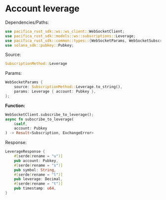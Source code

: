 # Account leverage

Dependencies/Paths:

```rust
use pacifica_rust_sdk::ws::ws_client::WebSocketClient;
use pacifica_rust_sdk::models::ws::subscriptions::Leverage;
use pacifica_rust_sdk::common::types::{WebSocketParams, WebSocketSubscription, WsMethod, Subscription};
use solana_sdk::pubkey::Pubkey;
```

Source:

```rust
SubscriptionMethod::Leverage
```

Params:

```rust
WebSocketParams {
    source: SubscriptionMethod::Leverage.to_string(),
    params: Leverage { account: Pubkey },
};
```

**Function:**

```rust
WebSocketClient.subscribe_to_leverage();
async fn subscribe_to_leverage(
    &self, 
    account: Pubkey
) -> Result<Subscription, ExchangeError>
```

Response:

```rust
LeverageResponse {
    #[serde(rename = "u")]
    pub account: Pubkey,
    #[serde(rename = "s")]
    pub symbol: String,
    #[serde(rename = "l")]
    pub leverage: Decimal,
    #[serde(rename = "t")]
    pub timestamp: u64,
}
```
